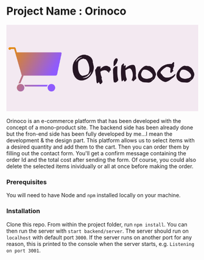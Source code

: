 # Project Name : Orinoco

![Orinoco Logo](./frontend/img/logo.png)

Orinoco is an e-commerce platform that has been developed with the concept of a mono-product site. The backend side has been already done but the fron-end side has been fully developed by me...I mean the development & the design part. 
This platform allows us to select items with a desired quantity and add them to the cart. Then you can order them by filling out the contact form. You'll get a confirm message containing the order Id and the total cost after sending the form. 
Of course, you could also delete the selected items inividually or all at once before making the order.

### Prerequisites ###

You will need to have Node and `npm` installed locally on your machine.

### Installation ###

Clone this repo. From within the project folder, run `npm install`. You 
can then run the server with `start backend/server`. 
The server should run on `localhost` with default port `3000`. If the
server runs on another port for any reason, this is printed to the
console when the server starts, e.g. `Listening on port 3001`.